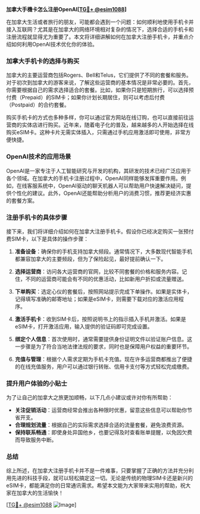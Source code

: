 **加拿大手機卡怎么注册OpenAI[[TG💪+ @esim1088](https://t.me/s/esim1088)]**

在加拿大生活或者旅行的朋友，可能都会遇到一个问题：如何顺利地使用手机卡并接入互联网？尤其是在加拿大的网络环境相对复杂的情况下，选择合适的手机卡和注册流程就显得尤为重要了。本文将详细讲解如何在加拿大注册手机卡，并重点介绍如何利用OpenAI技术优化你的体验。

### 加拿大手机卡的选择与购买

加拿大的主要运营商包括Rogers、Bell和Telus，它们提供了不同的套餐和服务。对于初次到加拿大的游客来说，了解这些运营商的基本情况是非常必要的。首先，你需要根据自己的需求选择适合的套餐。比如，如果你只是短期旅行，可以选择预付费（Prepaid）的SIM卡；如果你计划长期居住，则可以考虑后付费（Postpaid）的合约套餐。

购买手机卡的方式也多种多样，你可以通过官方网站在线订购，也可以直接前往运营商的实体店进行购买。近年来，随着电子化的普及，越来越多的人开始选择在线购买eSIM卡。这种卡片无需实体插入，只需通过手机应用激活即可使用，非常方便快捷。

### OpenAI技术的应用场景

OpenAI是一家专注于人工智能研究与开发的机构，其研发的技术已经广泛应用于各个领域。在加拿大的手机卡注册过程中，OpenAI同样能够发挥重要作用。例如，在线客服系统中，OpenAI驱动的聊天机器人可以帮助用户快速解决疑问，提供个性化的建议。此外，OpenAI还能帮助分析用户的消费习惯，推荐更经济实惠的套餐方案。

### 注册手机卡的具体步骤

接下来，我们将详细介绍如何在加拿大注册手机卡。假设你已经决定购买一张预付费SIM卡，以下是具体的操作步骤：

1. **准备设备**：确保你的手机支持加拿大频段。通常情况下，大多数现代智能手机都兼容加拿大的主要频段，但为了保险起见，最好提前确认一下。
   
2. **选择运营商**：访问各大运营商的官网，比较不同套餐的价格和服务内容。记住，不同的运营商可能会有不同的优惠活动，比如新用户折扣或流量赠送。

3. **下单购买**：选定心仪的套餐后，按照网站提示完成下单操作。如果是实体卡，记得填写准确的邮寄地址；如果是eSIM卡，则需要下载对应的激活应用程序。

4. **激活手机卡**：收到SIM卡后，按照说明书上的指示插入手机并激活。如果是eSIM卡，打开激活应用，输入提供的验证码即可完成设置。

5. **绑定个人信息**：首次使用时，通常需要提供身份证明文件以验证账户信息。这一步骤是为了符合当地法律法规的要求，同时也是保障用户权益的重要环节。

6. **充值与管理**：根据个人需求定期为手机卡充值。现在许多运营商都推出了便捷的在线充值服务，用户可以通过银行转账、信用卡支付等方式轻松完成缴费。

### 提升用户体验的小贴士

为了让自己的加拿大之旅更加顺畅，以下几点小建议或许对你有所帮助：

- **关注促销活动**：运营商经常会推出各种限时优惠，留意这些信息可以帮助你节省开支。
- **合理规划流量**：根据自己的实际需求选择合适的流量套餐，避免浪费资源。
- **保持联系畅通**：即使身处异国他乡，也要记得及时查看账单提醒，以免因欠费而导致服务中断。

### 总结

综上所述，在加拿大注册手机卡并不是一件难事，只要掌握了正确的方法并充分利用先进的科技手段，就可以轻松搞定这一切。无论是传统的物理SIM卡还是新兴的eSIM卡，都能满足你的日常通讯需求。希望本文能为大家带来实用的帮助，祝大家在加拿大的生活愉快！

[[TG💪+ @esim1088](https://t.me/s/esim1088) ![Image](https://i.postimg.cc/4NQfJmqS/Snipaste-2025-05-13-00-14-12.png)]
